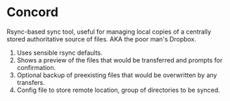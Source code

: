 # Concord

Rsync-based sync tool, useful for managing local copies of a centrally stored authoritative source of files. AKA the poor man's Dropbox.

1. Uses sensible rsync defaults.
2. Shows a preview of the files that would be transferred and prompts for confirmation.
3. Optional backup of preexisting files that would be overwritten by any transfers.
4. Config file to store remote location, group of directories to be synced.
